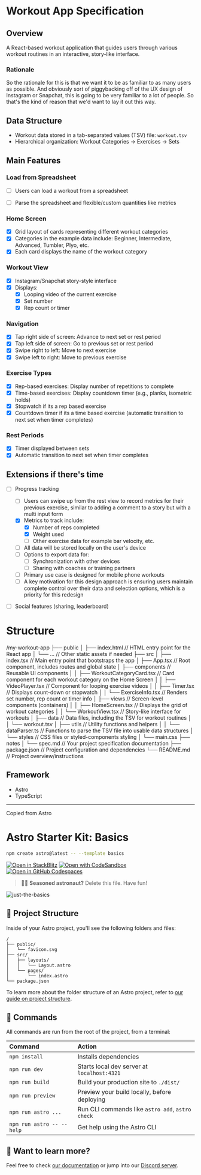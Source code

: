 # Workout App Specification

## Overview
A React-based workout application that guides users through various workout routines in an interactive, story-like interface.


### Rationale
So the rationale for this is that we want it to be as familiar to as many users as possible. And obviously sort of piggybacking off of the UX design of Instagram or Snapchat, this is going to be very familiar to a lot of people. So that's the kind of reason that we'd want to lay it out this way.

## Data Structure
- Workout data stored in a tab-separated values (TSV) file: `workout.tsv`
- Hierarchical organization: Workout Categories → Exercises → Sets

## Main Features

### Load from Spreadsheet
- [ ] Users can load a workout from a spreadsheet
- [ ] Parse the spreadsheet and flexible/custom quantities like metrics


### Home Screen
- [x] Grid layout of cards representing different workout categories
- [x] Categories in the example data include: Beginner, Intermediate, Advanced, Tumbler, Plyo, etc.
- [x] Each card displays the name of the workout category

### Workout View
- [x] Instagram/Snapchat story-style interface
- [x] Displays:
  - [x] Looping video of the current exercise
  - [x] Set number
  - [x] Rep count or timer

### Navigation
- [x] Tap right side of screen: Advance to next set or rest period
- [x] Tap left side of screen: Go to previous set or rest period
- [x] Swipe right to left: Move to next exercise
- [x] Swipe left to right: Move to previous exercise

### Exercise Types
- [x] Rep-based exercises: Display number of repetitions to complete
- [x] Time-based exercises: Display countdown timer (e.g., planks, isometric holds)
- [x] Stopwatch if its a rep based exercise
- [x] Countdown timer if its a time based exercise (automatic transition to next set when timer completes)

### Rest Periods
- [x] Timer displayed between sets
- [x] Automatic transition to next set when timer completes

## Extensions if there's time
- [ ] Progress tracking
    - [ ] Users can swipe up from the rest view to record metrics for their previous exercise, similar to adding a comment to a story but with a multi input form
    - [x] Metrics to track include:
      - [x] Number of reps completed
      - [x] Weight used
      - [ ] Other  exercise data for example bar velocity, etc.
    - [ ] All data will be stored locally on the user's device
    - [ ] Options to export data for:
      - [ ] Synchronization with other devices
      - [ ] Sharing with coaches or training partners
    - [ ] Primary use case is designed for mobile phone workouts
    - [ ] A key motivation for this design approach is ensuring users maintain complete control over their data and selection options, which is a priority for this redesign
- [ ] Social features (sharing, leaderboard)




# Structure

/my-workout-app
├── public
│   ├── index.html                 // HTML entry point for the React app
│   └── ...                        // Other static assets if needed
├── src
│   ├── index.tsx                   // Main entry point that bootstraps the app
│   ├── App.tsx                     // Root component, includes routes and global state
│   ├── components                 // Reusable UI components
│   │   ├── WorkoutCategoryCard.tsx // Card component for each workout category on the Home Screen
│   │   ├── VideoPlayer.tsx         // Component for looping exercise videos
│   │   ├── Timer.tsx               // Displays count-down or stopwatch
│   │   └── ExerciseInfo.tsx        // Renders set number, rep count or timer info
│   ├── views                      // Screen-level components (containers)
│   │   ├── HomeScreen.tsx          // Displays the grid of workout categories
│   │   └── WorkoutView.tsx         // Story-like interface for workouts
│   ├── data                       // Data files, including the TSV for workout routines
│   │   └── workout.tsv
│   ├── utils                      // Utility functions and helpers
│   │   └── dataParser.ts          // Functions to parse the TSV file into usable data structures
│   └── styles                     // CSS files or styled-components styling
│       └── main.css
├── notes
│   └── spec.md                    // Your project specification documentation
├── package.json                   // Project configuration and dependencies
└── README.md                      // Project overview/instructions


## Framework
- Astro
- TypeScript


---

Copied from Astro

# Astro Starter Kit: Basics

```sh
npm create astro@latest -- --template basics
```

[![Open in StackBlitz](https://developer.stackblitz.com/img/open_in_stackblitz.svg)](https://stackblitz.com/github/withastro/astro/tree/latest/examples/basics)
[![Open with CodeSandbox](https://assets.codesandbox.io/github/button-edit-lime.svg)](https://codesandbox.io/p/sandbox/github/withastro/astro/tree/latest/examples/basics)
[![Open in GitHub Codespaces](https://github.com/codespaces/badge.svg)](https://codespaces.new/withastro/astro?devcontainer_path=.devcontainer/basics/devcontainer.json)

> 🧑‍🚀 **Seasoned astronaut?** Delete this file. Have fun!

![just-the-basics](https://github.com/withastro/astro/assets/2244813/a0a5533c-a856-4198-8470-2d67b1d7c554)

## 🚀 Project Structure

Inside of your Astro project, you'll see the following folders and files:

```text
/
├── public/
│   └── favicon.svg
├── src/
│   ├── layouts/
│   │   └── Layout.astro
│   └── pages/
│       └── index.astro
└── package.json
```

To learn more about the folder structure of an Astro project, refer to [our guide on project structure](https://docs.astro.build/en/basics/project-structure/).

## 🧞 Commands

All commands are run from the root of the project, from a terminal:

| Command                   | Action                                           |
| :------------------------ | :----------------------------------------------- |
| `npm install`             | Installs dependencies                            |
| `npm run dev`             | Starts local dev server at `localhost:4321`      |
| `npm run build`           | Build your production site to `./dist/`          |
| `npm run preview`         | Preview your build locally, before deploying     |
| `npm run astro ...`       | Run CLI commands like `astro add`, `astro check` |
| `npm run astro -- --help` | Get help using the Astro CLI                     |

## 👀 Want to learn more?

Feel free to check [our documentation](https://docs.astro.build) or jump into our [Discord server](https://astro.build/chat).
